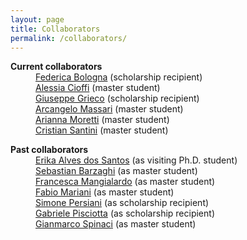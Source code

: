 ```yaml
---
layout: page
title: Collaborators
permalink: /collaborators/
---
```


<dl>
    <dt><strong>Current collaborators</strong></dt>
    <dd><a href="https://github.com/federicabologna">Federica Bologna</a> (scholarship recipient)</dd>
    <dd><a href="https://github.com/alessia438">Alessia Cioffi</a> (master student)</dd>
    <dd><a href="https://github.com/giuseppegrieco">Giuseppe Grieco</a> (scholarship recipient)</dd>
    <dd><a href="https://github.com/arcangelo7">Arcangelo Massari</a> (master student)</dd>
    <dd><a href="https://github.com/ariannamorettj">Arianna Moretti</a> (master student)</dd>
    <dd><a href="https://github.com/sntcristian">Cristian Santini</a> (master student)</dd>
</dl>

<dl>
    <dt><strong>Past collaborators</strong></dt>
    <dd><a href="https://bv.fapesp.br/pt/pesquisador/48322/erika-alves-dos-santos/">Erika Alves dos Santos</a> (as visiting Ph.D. student)</dd>
    <dd><a href="https://www.unibo.it/sitoweb/sebastian.barzaghi2/en">Sebastian Barzaghi</a> (as master student)</dd>
    <dd><a href="https://github.com/mangiafrangette">Francesca Mangialardo</a> (as master student)</dd>
    <dd><a href="https://github.com/FabioMariani">Fabio Mariani</a> (as master student)</dd>
    <dd><a href="https://github.com/iosonopersia">Simone Persiani</a> (as scholarship recipient)</dd>
    <dd><a href="https://github.com/GabrielePisciotta">Gabriele Pisciotta</a> (as scholarship recipient)</dd>
    <dd><a href="https://github.com/gspinaci">Gianmarco Spinaci</a> (as master student)</dd>
</dl>

